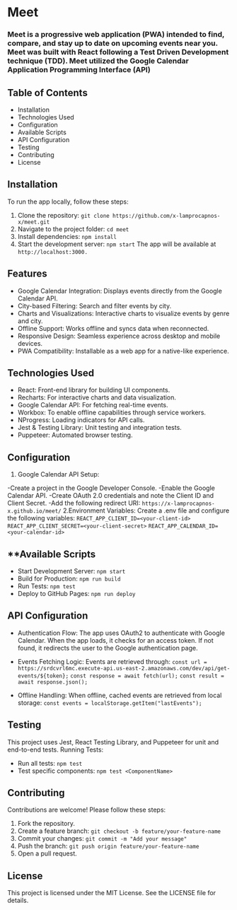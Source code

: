 # **Meet**

### Meet is a progressive web application (PWA) intended to find, compare, and stay up to date on upcoming events near you. Meet was built with React following a Test Driven Development technique (TDD). Meet utilized the Google Calendar Application Programming Interface (API)

## **Table of Contents**
- Installation
- Technologies Used
- Configuration
- Available Scripts
- API Configuration
- Testing
- Contributing
- License

## **Installation**
To run the app locally, follow these steps:

1. Clone the repository:
`git clone https://github.com/x-lamprocapnos-x/meet.git`
2. Navigate to the project folder:
`cd meet`
3. Install dependencies:
`npm install`
4. Start the development server:
`npm start`
The app will be available at `http://localhost:3000.`


## **Features**
- Google Calendar Integration: Displays events directly from the Google Calendar API.
- City-based Filtering: Search and filter events by city.
- Charts and Visualizations: Interactive charts to visualize events by genre and city.
- Offline Support: Works offline and syncs data when reconnected.
- Responsive Design: Seamless experience across desktop and mobile devices.
- PWA Compatibility: Installable as a web app for a native-like experience.

## **Technologies Used**
- React: Front-end library for building UI components.
- Recharts: For interactive charts and data visualization.
- Google Calendar API: For fetching real-time events.
- Workbox: To enable offline capabilities through service workers.
- NProgress: Loading indicators for API calls.
- Jest & Testing Library: Unit testing and integration tests.
- Puppeteer: Automated browser testing.

## **Configuration**
1. Google Calendar API Setup:

-Create a project in the Google Developer Console.
-Enable the Google Calendar API.
-Create OAuth 2.0 credentials and note the Client ID and Client Secret.
-Add the following redirect URI:
`https://x-lamprocapnos-x.github.io/meet/`
2.Environment Variables:
Create a .env file and configure the following variables:
`REACT_APP_CLIENT_ID=<your-client-id>`
`REACT_APP_CLIENT_SECRET=<your-client-secret>`
`REACT_APP_CALENDAR_ID=<your-calendar-id>`

## **Available Scripts
- Start Development Server:
`npm start`
- Build for Production:
`npm run build`
- Run Tests:
`npm test`
- Deploy to GitHub Pages:
`npm run deploy`

## **API Configuration**
- Authentication Flow:
The app uses OAuth2 to authenticate with Google Calendar. When the app loads, it checks for an access token. If not found, it redirects the user to the Google authentication page.

- Events Fetching Logic:
Events are retrieved through:
`const url = https://srdcvrl6mc.execute-api.us-east-2.amazonaws.com/dev/api/get-events/${token};`
`const response = await fetch(url);`
`const result = await response.json();`
- Offline Handling:
When offline, cached events are retrieved from local storage:
`const events = localStorage.getItem("lastEvents");`

## **Testing**
This project uses Jest, React Testing Library, and Puppeteer for unit and end-to-end tests.
Running Tests:
- Run all tests:
`npm test`
- Test specific components:
`npm test <ComponentName>`


## **Contributing**
Contributions are welcome! Please follow these steps:
1. Fork the repository.
2. Create a feature branch:
`git checkout -b feature/your-feature-name`
3. Commit your changes:
`git commit -m "Add your message"`
4. Push the branch:
`git push origin feature/your-feature-name`
5. Open a pull request.

## **License**
This project is licensed under the MIT License. See the LICENSE file for details.

